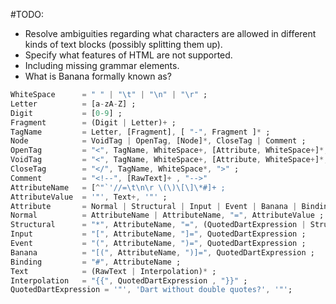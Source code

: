 #TODO:
* Resolve ambiguities regarding what characters are allowed in different kinds of text blocks (possibly splitting them up).
* Specify what features of HTML are not supported.
* Including missing grammar elements.
* What is Banana formally known as?

```dart
WhiteSpace      = " " | "\t" | "\n" | "\r" ;
Letter          = [a-zA-Z] ;
Digit           = [0-9] ;
Fragment        = (Digit | Letter)+ ;
TagName         = Letter, [Fragment], [ "-", Fragment ]* ;
Node            = VoidTag | OpenTag, [Node]*, CloseTag | Comment ;
OpenTag         = "<", TagName, WhiteSpace+, [Attribute, WhiteSpace+]*, ">" ;
VoidTag         = "<", TagName, WhiteSpace+, [Attribute, WhiteSpace+]*, "/>" ;
CloseTag        = "</", TagName, WhiteSpace*, ">" ;
Comment         = "<!--", [RawText]+ , "-->"
AttributeName   = [^"`'//=\t\n\r \(\)\[\]\*#]+ ;
AttributeValue  = '"', Text+, '"' ;
Attribute       = Normal | Structural | Input | Event | Banana | Binding ;
Normal          = AttributeName | AttributeName, "=", AttributeValue ;
Structural      = "*", AttributeName, "=", (QuotedDartExpression | StructuralExpression);
Input           = "[", AttributeName, "]=", QuotedDartExpression ;
Event           = "(", AttributeName, ")=", QuotedDartExpression ;
Banana          = "[(", AttributeName, ")]=", QuotedDartExpression ;
Binding         = "#", AttributeName ;
Text            = (RawText | Interpolation)* ;
Interpolation   = "{{", QuotedDartExpression , "}}" ;
QuotedDartExpression = '"', 'Dart without double quotes?', '"';
```
